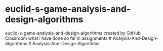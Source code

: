 # euclid-s-game-analysis-and-design-algorithms
euclid-s-game-analysis-and-design-algorithms created by GitHub Classroom
what i have done so far in assignments
#   A n a l y s i s - A n d - D e s i g n - A l g o r i t h m s  
 #   A n a l y s i s - A n d - D e s i g n - A l g o r i t h m s  
 